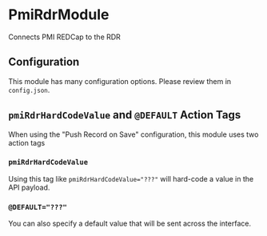 # PmiRdrModule
Connects PMI REDCap to the RDR

## Configuration
This module has many configuration options. Please review them in `config.json`.

## `pmiRdrHardCodeValue` and `@DEFAULT` Action Tags
When using the "Push Record on Save" configuration, this module uses two action tags

### `pmiRdrHardCodeValue`
Using this tag like `pmiRdrHardCodeValue="???"` will hard-code a value in the API payload.

### `@DEFAULT="???"`
You can also specify a default value that will be sent across the interface. 